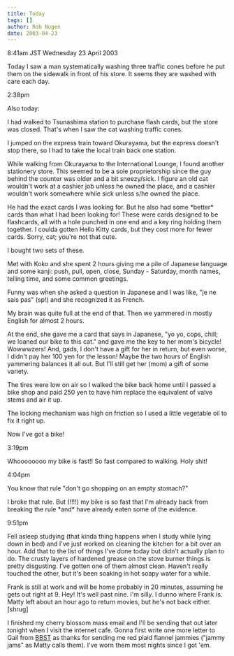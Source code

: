 ```yaml
---
title: Today
tags: []
author: Rob Nugen
date: 2003-04-23
---
```


<p class=date>8:41am JST Wednesday 23 April 2003</p>

<p>Today I saw a man systematically washing three traffic cones before
he put them on the sidewalk in front of his store.  It seems they are
washed with care each day.</p>

<p class=date>2:38pm</p>

<p>Also today:</p>

<p>I had walked to Tsunashima station to purchase flash cards, but the
store was closed.  That's when I saw the cat washing traffic cones.</p>

<p>I jumped on the express train toward Okurayama, but the express
doesn't stop there, so I had to take the local train back one
station.</p>

<p>While walking from Okurayama to the International Lounge, I found
another stationery store.  This seemed to be a sole proprietorship
since the guy behind the counter was older and a bit sneezy/sick.  I
figure an old cat wouldn't work at a cashier job unless he owned the
place, and a cashier wouldn't work somewhere while sick unless s/he
owned the place.</p>

<p>He had the exact cards I was looking for.  But he also had some
*better* cards than what I had been looking for!  These were cards
designed to be flashcards, all with a hole punched in one end and a
key ring holding them together.  I coulda gotten Hello Kitty cards,
but they cost more for fewer cards.  Sorry, cat; you're not that
cute.</p>

<p>I bought two sets of these.</p>

<p>Met with Koko and she spent 2 hours giving me a pile of Japanese
language and some kanji: push, pull, open, close, Sunday - Saturday,
month names, telling time, and some common greetings.</p>

<p>Funny was when she asked a question in Japanese and I was like, "je
ne sais pas" (sp!) and she recognized it as French.</p>

<p>My brain was quite full at the end of that.  Then we yammered in
mostly English for almost 2 hours.</p>

<p>At the end, she gave me a card that says in Japanese, "yo yo, cops,
chill; we loaned our bike to this cat." and gave me the key to her
mom's bicycle!  Wowwwzers!  And, gads, I don't have a gift for her in
return, but even worse, I didn't pay her 100 yen for the lesson!
Maybe the two hours of English yammering balances it all out.  But
I'll still get her (mom) a gift of some variety.</p>

<p>The tires were low on air so I walked the bike back home until I
passed a bike shop and paid 250 yen to have him replace the equivalent
of valve stems and air it up.</p>

<p>The locking mechanism was high on friction so I used a little
vegetable oil to fix it right up.</p>

<p>Now I've got a bike!</p>

<p class=date>3:19pm</p>

<p>Whoooooooo my bike is fast!!  So fast compared to walking.  Holy
shit!</p>

<p class=date>4:04pm</p>

<p>You know that rule "don't go shopping on an empty stomach?"</p>

<p>I broke that rule.  But (!!!!) my bike is so fast that I'm already
back from breaking the rule *and* have already eaten some of the
evidence.</p>

<p class=date>9:51pm</p>

<p>Fell asleep studying (that kinda thing happens when I study while
lying down in bed) and I've just worked on cleaning the kitchen for a
bit over an hour.  Add that to the list of things I've done today but
didn't actually plan to do.  The crusty layers of hardened grease on
the stove burner things is pretty disgusting.  I've gotten one of them
almost clean.  Haven't really touched the other, but it's been soaking
in hot soapy water for a while.</p>

<p>Frank is still at work and will be home probably in 20 minutes,
assuming he gets out right at 9.  Hey!  It's well past nine.   I'm
silly.  I dunno where Frank is.  Matty left about an hour ago to
return movies, but he's not back either.  [shrug]</p>

<p>I finished my cherry blossom mass email and I'll be sending that
out later tonight when I visit the internet cafe.  Gonna first write
one more letter to Gail from <a
href="https://www.geeky-boy.com/cgi-bin/bbs_thingie/showall">BBST</a>
as thanks for sending me red plaid flannel jammies ("jammy jams" as
Matty calls them).  I've worn them most nights since I got 'em.</p>

